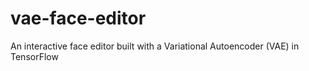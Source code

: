 # vae-face-editor
An interactive face editor built with a Variational Autoencoder (VAE) in TensorFlow
